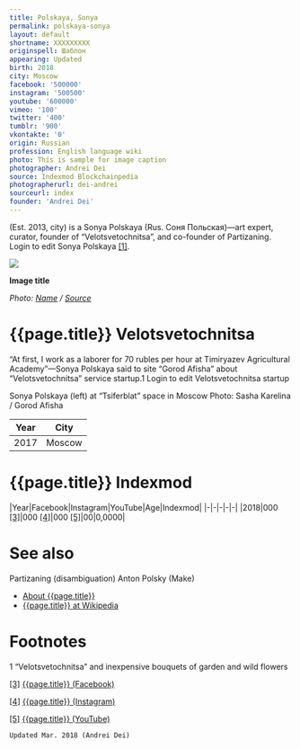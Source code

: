 ```yaml
---
title: Polskaya, Sonya
permalink: polskaya-sonya
layout: default
shortname: XXXXXXXXX
originspell: Шаблон
appearing: Updated
birth: 2018
city: Moscow
facebook: '500000'
instagram: '500500'
youtube: '600000'
vimeo: '100'
twitter: '400'
tumblr: '900'
vkontakte: '0'
origin: Russian
profession: English language wiki
photo: This is sample for image caption
photographer: Andrei Dei
source: Indexmod Blockchainpedia
photographerurl: dei-andrei
sourceurl: index
founder: 'Andrei Dei'
---
```



(Est. 2013, city) is a Sonya Polskaya (Rus. Соня Польская)—art expert, curator, founder of “Velotsvetochnitsa”, and co-founder of Partizaning. Login to edit Sonya Polskaya <span id="a1">[\[1\]](#f1)</span>.

![](/encyclopedia/images/image-name.jpg)

**Image title**

*Photo: [Name](index) / [Source](index)*

# {{page.title}} Velotsvetochnitsa
“At first, I work as a laborer for 70 rubles per hour at Timiryazev Agricultural Academy”—Sonya Polskaya said to site “Gorod Afisha” about “Velotsvetochnitsa” service startup.1 Login to edit Velotsvetochnitsa startup



Sonya Polskaya (left) at “Tsiferblat” space in Moscow
Photo: Sasha Karelina / Gorod Afisha

|Year|City|
|-|-|
|2017|Moscow|

# {{page.title}} Indexmod

|Year|Facebook|Instagram|YouTube|Age|Indexmod|
|-|-|-|-|-|
|2018|000 <span id="a3">[\[3\]](#f3)</span>|000 <span id="a4">[\[4\]](#f4)</span>|000 <span id="a5">[\[5\]](#f5)</span>|00|0,0000|


# See also
Partizaning (disambiguation)
Anton Polsky (Make)
+ [About {{page.title}}](index)
+ [{{page.title}} at Wikipedia](index)

# Footnotes

1 “Velotsvetochnitsa” and inexpensive bouquets of garden and wild flowers


[[3]](#a3) <span id="f3"></span> [{{page.title}} (Facebook)](index)

[[4]](#a4) <span id="f4"></span> [{{page.title}} (Instagram)](index)

[[5]](#a5) <span id="f5"></span> [{{page.title}} (YouTube)](index)

`Updated Mar. 2018 (Andrei Dei)`

